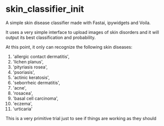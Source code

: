 # skin_classifier_init
A simple skin disease classifier made with Fastai, ipywidgets and Voila.

It uses a very simple interface to upload images of skin disorders and it will output its best classification and probability.

At this point, it only can recognize the following skin diseases:

1. 'allergic contact dermatitis',
2. 'lichen planus',
3. 'pityriasis rosea',
4. 'psoriasis',
5. 'actinic keratosis',
6. 'seborrheic dermatitis',
7. 'acne',
8. 'rosacea',
9. 'basal cell carcinoma',
10. 'eczema',
11. 'urticaria'
 
 This is a very primitive trial just to see if things are working as they should
